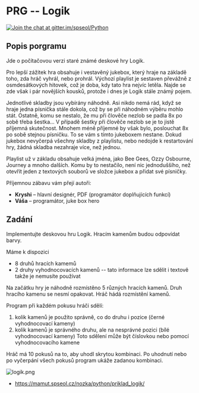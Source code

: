 # PRG --  Logik

[![Join the chat at gitter.im/spseol/Python](https://badges.gitter.im/spseol/PRG-No.svg)](https://gitter.im/spseol/Python?utm_source=share-link&utm_medium=link&utm_campaign=share-link)


## Popis porgramu

Jde o počítačovou verzi staré známé deskové hry Logik. 

Pro lepší zážitek hra obsahuje i vestavěný jukebox, který hraje na základě toho, zda hráč vyhrál, nebo prohrál. Výchozí playlist je sestaven převážně z osmdesátkových hitovek, což je doba, kdy tato hra nejvíc letěla. Najde se zde však i pár novějších kousků, protože i dnes je Logik stále známý pojem. 

Jednotlivé skladby jsou vybírány náhodně. Asi nikdo nemá rád, když se hraje jedna písnička stále dokola, což by se při náhodném výběru mohlo stát. Ostatně, komu se nestalo, že mu při člověče nezlob se padla 8x po sobě třeba šestka… V případě šestky při člověče nezlob se je to jistě příjemná skutečnost. Mnohem méně příjemné by však bylo, poslouchat 8x po sobě stejnou písničku. To se vám s tímto jukeboxem nestane. Dokud jukebox nevyčerpá všechny skladby z playlistu, nebo nedojde k restartování hry, žádná skladba nezahraje více, než jednou.

Playlist už v základu obsahuje velká jména, jako Bee Gees, Ozzy Osbourne, Journey a mnoho dalších. Komu by to nestačilo, není nic jednoduššího, než otevřít jeden z textových souborů ve složce jukebox a přidat své písničky.

Příjemnou zábavu vám přejí autoři:
* <b>Kryshi</b> – hlavní designér, PDF (programátor doplňujících funkcí)
* <b>Váša</b> – programátor, juke box hero

## Zadání

Implementujte deskovou hru Logik. Hracím kamenům budou odpovídat barvy.

Máme k dispozici
 * 8 druhů hracích kamemů
 * 2 druhy vyhodnocovacích kamenů -- tato informace lze sdělit i textově takže
   je nemusíte používat

Na začátku hry je náhodně rozmístěno 5 různých hracích kamenů. Druh hracího
kamenu se nesmí opakovat. Hráč hádá rozmístění kamenů.

Program při každém pokusu hráči sdělí:

 1. kolik kamenů je použito správně, co do druhu i pozice 
   (černé vyhodnocovací kameny)
 2. kolik kamenů je správného druhu, ale na nesprávné pozici (bílé 
    vyhodnocovací kameny) Toto sdělení může být číslovkou nebo pomocí
    vyhodnocovacího kamene

Hráč má 10 pokusů na to, aby uhodl skrytou kombinaci. Po uhodnutí nebo po
vyčerpání všech pokusů program ukáže zadanou kombinaci.

![logik.png](logik.png)



* <https://mamut.spseol.cz/nozka/python/priklad_logik/>
